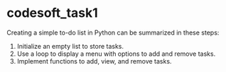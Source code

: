# codesoft_task1
Creating a simple to-do list in Python can be summarized in these steps:

1. Initialize an empty list to store tasks.
2. Use a loop to display a menu with options to add and remove tasks.
3. Implement functions to add, view, and remove tasks.
